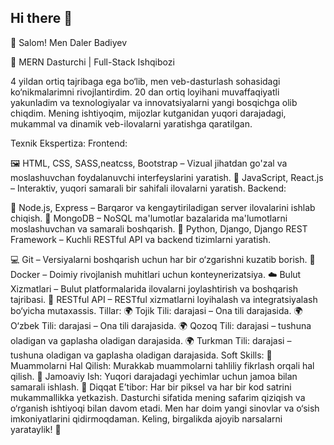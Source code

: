 ## Hi there 👋

👋 Salom! Men Daler Badiyev

🚀 MERN Dasturchi | Full-Stack Ishqibozi

4 yildan ortiq  tajribaga ega bo‘lib, men veb-dasturlash sohasidagi ko‘nikmalarimni rivojlantirdim. 20 dan ortiq loyihani muvaffaqiyatli yakunladim va texnologiyalar va innovatsiyalarni yangi bosqichga olib chiqdim. Mening ishtiyoqim, mijozlar kutganidan yuqori darajadagi, mukammal va dinamik veb-ilovalarni yaratishga qaratilgan.

Texnik Ekspertiza:
Frontend:

🖼 HTML, CSS, SASS,neatcss, Bootstrap – Vizual jihatdan go'zal va moslashuvchan foydalanuvchi interfeyslarini yaratish.
🎨 JavaScript, React.js – Interaktiv, yuqori samarali bir sahifali ilovalarni yaratish.
Backend:

🔧 Node.js, Express – Barqaror va kengaytiriladigan server ilovalarini ishlab chiqish.
💾 MongoDB – NoSQL ma'lumotlar bazalarida ma'lumotlarni moslashuvchan va samarali boshqarish.
🐍 Python, Django, Django REST Framework – Kuchli RESTful API va backend tizimlarni yaratish.


💻 Git – Versiyalarni boshqarish uchun har bir o‘zgarishni kuzatib borish.
🐳 Docker – Doimiy rivojlanish muhitlari uchun konteynerizatsiya.
☁️ Bulut Xizmatlari – Bulut platformalarida ilovalarni joylashtirish va boshqarish tajribasi.
🔄 RESTful API – RESTful xizmatlarni loyihalash va integratsiyalash bo‘yicha mutaxassis.
Tillar:
🌍 Tojik Tili:   darajasi – Ona tili darajasida.
🌍 O‘zbek Tili:  darajasi – Ona tili darajasida.
🌍 Qozoq Tili:   darajasi – tushuna oladigan va gaplasha oladigan darajasida.
🌍 Turkman Tili: darajasi – tushuna oladigan va gaplasha oladigan darajasida.
Soft Skills:
🧠 Muammolarni Hal Qilish: Murakkab muammolarni tahliliy fikrlash orqali hal qilish.
👥 Jamoaviy Ish: Yuqori darajadagi yechimlar uchun jamoa bilan samarali ishlash.
🎯 Diqqat E’tibor: Har bir piksel va har bir kod satrini mukammallikka yetkazish.
Dasturchi sifatida mening safarim qiziqish va o‘rganish ishtiyoqi bilan davom etadi. Men har doim yangi sinovlar va o‘sish imkoniyatlarini qidirmoqdaman. Keling, birgalikda ajoyib narsalarni yarataylik! 🌟
